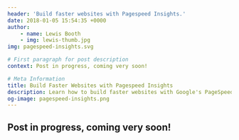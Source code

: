 ```yaml
---
header: 'Build faster websites with Pagespeed Insights.'
date: 2018-01-05 15:54:35 +0000
author:
    - name: Lewis Booth
    - img: lewis-thumb.jpg
img: pagespeed-insights.svg

# First paragraph for post description
context: Post in progress, coming very soon!

# Meta Information
title: Build Faster Websites with Pagespeed Insights
description: Learn how to build faster websites with Google's PageSpeed Insights.
og-image: pagespeed-insights.png
---
```


## Post in progress, coming very soon!
